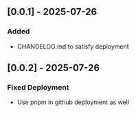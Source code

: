 ## [0.0.1] - 2025-07-26

### Added

- CHANGELOG.md to satisfy deployment

## [0.0.2] - 2025-07-26

### Fixed Deployment

- Use pnpm in github deployment as well

